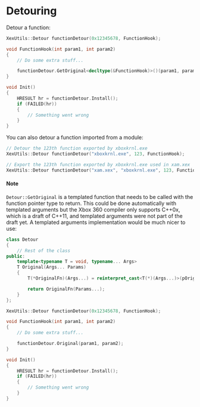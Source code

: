 # Detouring

Detour a function:

```C++
XexUtils::Detour functionDetour(0x12345678, FunctionHook);

void FunctionHook(int param1, int param2)
{
    // Do some extra stuff...

    functionDetour.GetOriginal<decltype(&FunctionHook)>()(param1, param2);
}

void Init()
{
    HRESULT hr = functionDetour.Install();
    if (FAILED(hr))
    {
        // Something went wrong
    }
}
```

You can also detour a function imported from a module:

```C++
// Detour the 123th function exported by xboxkrnl.exe
XexUtils::Detour functionDetour("xboxkrnl.exe", 123, FunctionHook);

// Export the 123th function exported by xboxkrnl.exe used in xam.xex
XexUtils::Detour functionDetour("xam.xex", "xboxkrnl.exe", 123, FunctionHook);
```

#### Note

`Detour::GetOriginal` is a templated function that needs to be called with the function pointer type to return. This could be done automatically with templated arguments but the Xbox 360 compiler only supports C++0x, which is a draft of C++11, and templated arguments were not part of the draft yet. A templated arguments implementation would be much nicer to use:

```C++
class Detour
{
    // Rest of the class
public:
    template<typename T = void, typename... Args>
    T Original(Args... Params)
    {
        T(*OriginalFn)(Args...) = reinterpret_cast<T(*)(Args...)>(pOriginalInstructions);

        return OriginalFn(Params...);
    }
};

XexUtils::Detour functionDetour(0x12345678, FunctionHook);

void FunctionHook(int param1, int param2)
{
    // Do some extra stuff...

    functionDetour.Original(param1, param2);
}

void Init()
{
    HRESULT hr = functionDetour.Install();
    if (FAILED(hr))
    {
        // Something went wrong
    }
}
```
